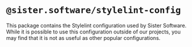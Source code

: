 # `@sister.software/stylelint-config`

This package contains the Stylelint configuration used by Sister Software.
While it is possible to use this configuration outside of our projects,
you may find that it is not as useful as other popular configurations.
